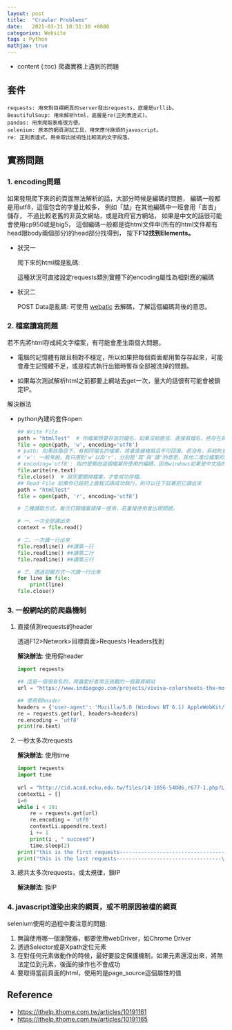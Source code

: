 ```yaml
---
layout: post
title:  "Crawler Problems"
date:   2021-03-31 10:31:30 +0800
categories: Website
tags : Python
mathjax: true
---
```

* content 
{:toc}
爬蟲實務上遇到的問題




## 套件

	requests: 用來對目標網頁的server發出requests，底層是urllib。
	BeautifulSoup: 用來解析html，底層是re(正則表達式)。
	pandas: 用來爬取表格很方便。
	selenium: 原本的網頁測試工具，用來應付麻煩的javascript。
	re: 正則表達式，用來取出技術性比較高的文字段落。

## 實務問題

### 1. encoding問題
如果發現爬下來的的頁面無法解析的話，大部分時候是編碼的問題，
編碼一般都是用utf8，這個包含的字量比較多，
例如「喆」在其他編碼中一班會用「吉吉」儲存，
不過比較老舊的非英文網站，或是政府官方網站，
如果是中文的話很可能會使用cp950或是big5，
這個編碼一般都是從html文件中(所有的html文件都有head跟body兩個部分)的head部分找得到，
按下**F12找到Elements。**

* 狀況一
  
	爬下來的html檔是亂碼: 
  		
	這種狀況可直接設定requests類別實體下的encoding屬性為相對應的編碼

* 狀況二

  POST Data是亂碼: 
  可使用 [webatic](https://www.webatic.com/url-convertor)
  去解碼，了解這個編碼背後的意思。	

### 2. 檔案讀寫問題
若不先將html存成純文字檔案，有可能會產生兩個大問題。

* 電腦的記憶體有限且相對不穩定，所以如果把每個頁面都用暫存存起來，可能會產生記憶體不足，或是程式執行出錯時暫存全部被洗掉的問題。

* 如果每次測試解析html之前都要上網站去get一次，量大的話很有可能會被鎖定IP。

解決辦法
* python內建的套件open

  ```python
  ## Write File
  path = "htmlTest"  # 你檔案想要存放的檔名，如果沒給路徑、直接寫檔名，將存在與你現在所執行的python檔同一個資料夾中
  file = open(path, 'w', encoding='utf8')
  # path: 如果該路徑下，有相同檔名的檔案，將會直接複寫且不可回復。若沒有，系統則會自動幫你開一個新檔案
  # 'w': 一般來說，我只用到'w'以及'r'，分別是'寫'與'讀'的意思，其他二進位檔案的讀寫方式，各位有興趣可以自行去研究。如果要讀檔案，直接把'w'改成'r'即可。
  # encoding='utf8': 指的是開啟這個檔案所使用的編碼，因為windows如果是中文版的，預設打開編碼是cp950(滿討厭的)，所以在寫入檔案的時候，最好用utf8編碼，裡面的字才不會跑掉。
  file.write(re.text)
  file.close()  # 寫完要關掉檔案，才會成功存檔。
  ## Read File 如果你已經把上面程式碼成功執行，則可以往下試著把它讀出來
  path = "htmlTest"  
  file = open(path, 'r', encoding='utf8')
  
  # 三種讀取方式，每次打開檔案請擇一使用，若重複使用會出現問題。
  
  # 一、一次全部讀出來
  context = file.read()
  
  # 二、一次讀一行出來
  file.readline() ##讀第一行
  file.readline() ##讀第二行
  file.readline() ##讀第三行
  
  # 三、透過迴圈方式一次讀一行出來
  for line in file:
      print(line)
  file.close()
  ```

### 3. 一般網站的防爬蟲機制
1. 直接偵測requests的header
   
   透過F12>Network>目標頁面>Requests Headers找到
   
    **解決辦法**: 使用假header
   
    ```python
    import requests
	
    ## 這是一個很有名的，爬蟲愛好者常去挑戰的一個募資網站
	url = "https://www.indiegogo.com/projects/viviva-colorsheets-the-most-portable-watercolors-painting-travel--4#/"
	
    ## 使用假header
	headers = {'user-agent': 'Mozilla/5.0 (Windows NT 6.1) AppleWebKit/537.36 (KHTML, like Gecko) Chrome/52.0.2743.116 Safari/537.36'}
	re = requests.get(url, headers=headers)
	re.encoding = 'utf8'
	print(re.text)
    ```

2.  一秒太多次requests

	**解決辦法**: 使用time
	
	```python
	import requests
	import time
 
	url = "http://cid.acad.ncku.edu.tw/files/14-1056-54086,r677-1.php?Lang=zh-tw"
	contextLi = []
 	i=0
	while i < 10:
	    re = requests.get(url)
	    re.encoding = 'utf8'
	    contextLi.append(re.text)
	    i += 1
	    print(i , " succeed")
	    time.sleep(2) 
	print("this is the first requests----------------------------------\n", contextLi[0])
	print("this is the last requests----------------------------------\n",contextLi[-1])
 	```

3. 總共太多次requests，或太規律，鎖IP

   **解決辦法**: 換IP
	
### 4.  javascript渲染出來的網頁，或不明原因被檔的網頁

selenium使用的過程中要注意的問題:

1. 無論使用哪一個瀏覽器，都要使用webDriver，如Chrome Driver
2. 透過Selector或是Xpath定位元素
3. 在對任何元素做動作的時候，最好要設定保護機制，如果元素還沒出來，將無法定位到元素，後面的操作也不會成功
4. 要取得當前頁面的html，使用的是page_source這個屬性的值


## Reference
* https://ithelp.ithome.com.tw/articles/10191161
* https://ithelp.ithome.com.tw/articles/10191165